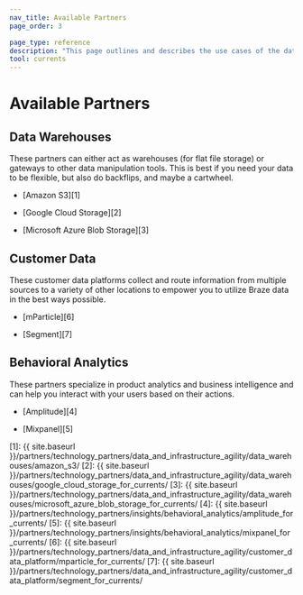 ```yaml
---
nav_title: Available Partners
page_order: 3

page_type: reference
description: "This page outlines and describes the use cases of the data partners who seamlessly integrate with Braze Currents."
tool: currents
---
```


# Available Partners

## Data Warehouses

These partners can either act as warehouses (for flat file storage) or gateways to other data manipulation tools. This is best if you need your data to be flexible, but also do backflips, and maybe a cartwheel.

* [Amazon S3][1]

* [Google Cloud Storage][2]

* [Microsoft Azure Blob Storage][3]


## Customer Data

These customer data platforms collect and route information from multiple sources to a variety of other locations to empower you to utilize Braze data in the best ways possible.

* [mParticle][6]

* [Segment][7]


## Behavioral Analytics

These partners specialize in product analytics and business intelligence and can help you interact with your users based on their actions.

* [Amplitude][4]

* [Mixpanel][5]



[1]: {{ site.baseurl }}/partners/technology_partners/data_and_infrastructure_agility/data_warehouses/amazon_s3/
[2]: {{ site.baseurl }}/partners/technology_partners/data_and_infrastructure_agility/data_warehouses/google_cloud_storage_for_currents/
[3]: {{ site.baseurl }}/partners/technology_partners/data_and_infrastructure_agility/data_warehouses/microsoft_azure_blob_storage_for_currents/
[4]: {{ site.baseurl }}/partners/technology_partners/insights/behavioral_analytics/amplitude_for_currents/
[5]: {{ site.baseurl }}/partners/technology_partners/insights/behavioral_analytics/mixpanel_for_currents/
[6]: {{ site.baseurl }}/partners/technology_partners/data_and_infrastructure_agility/customer_data_platform/mparticle_for_currents/
[7]: {{ site.baseurl }}/partners/technology_partners/data_and_infrastructure_agility/customer_data_platform/segment_for_currents/

